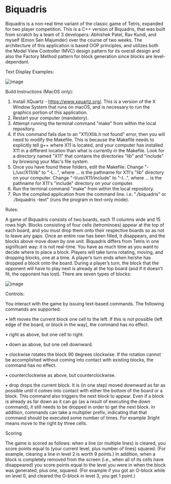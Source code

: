 # Biquadris
Biquadris is a non-real time variant of the classic game of Tetris, expanded for two player competition. This is a C++ version of Biquadris, that was built from scratch by a team of 3 developers: Abhishek Patel, Rav Kundi, and myself (Emon Sen Majumder) over the course of two weeks. The architecture of this application is based OOP principles, and utilizes both the Model View Controller (MVC) design pattern for its overall design and also the Factory Method pattern for block generation since blocks are level-dependant.

Text Display Examples:

![image](https://user-images.githubusercontent.com/55682406/134313295-47677310-cc9c-40d7-97a7-40854c8c7b82.png)

Build Instructions (MacOS only):
1. Install XQuartz - https://www.xquartz.org/. This is a version of the X Window System that runs on macOS, and is necessary to run the graphics portion of this application.
2. Restart your computer (mandatory).
3. Attempt running the terminal command "make" from within the local repository.
4. If this command fails due to an "X11/Xlib.h not found" error, then you will need to modify the Makefile. This is because the Makefile needs to explicitly tell g++ where X11 is located, and your computer has installed X11 in a different location than what is currently in the Makefile. Look for a directory named "X11" that contains the directories "lib" and "include" by browsing your Mac's file system.
5. Once you have found these folders, edit the Makefile. Change "-L/usr/X11/lib" to "-L...", where ... is the pathname for X11's "lib" directory on your computer. Change "-I/usr/X11/include" to "-I...", where ... is the pathname for X11's "include" directory on your computer.
6. Run the terminal command "make" from within the local repository.
7. Run the compiled application from the command line. i.e. "./biquadris" or ./biquadris -text" (runs the program in text-only mode).

Rules:

A game of Biquadris consists of two boards, each 11 columns wide and 15 rows high. Blocks consisting of four cells (tetrominoes) appear at the top of each board, and you must drop them onto their respective boards so as not to leave any gaps. Once an entire row has been filled, it disappears, and the blocks above move down by one unit. Biquadris differs from Tetris in one significant way: it is not real-time. You have as much time as you want to decide where to place a block. Players will take turns rotating, moving, and dropping blocks, one at a time. A player’s turn ends when he/she has dropped a block onto the board. During a player’s turn, the block that the opponent will have to play next is already at the top board (and if it doesn’t fit, the opponent has lost). 
There are seven types of blocks:

![image](https://user-images.githubusercontent.com/55682406/134312264-a17eefcb-537c-4231-bef1-b91d71e524ef.png)

Controls:

You interact with the game by issuing text-based commands. The following commands are supported:

• left moves the current block one cell to the left. If this is not possible (left edge of the board, or block in the way), the command has no effect.

• right as above, but one cell to right.

• down as above, but one cell downward.

• clockwise rotates the block 90 degrees clockwise. If the rotation cannot be accomplished without coming into contact with existing blocks, the command has no effect.

• counterclockwise as above, but counterclockwise.

• drop drops the current block. It is (in one step) moved downward as far as possible until it comes into contact with either the bottom of the board or a block. This command also triggers the next block to appear. Even if a block is already as far down as it can go (as a result of executing the down command), it still needs to be dropped in order to get the next block.
In addition, commands can take a multiplier prefix, indicating that that command should be executed some number of times. For example 3right means move to the right by three cells.

Scoring

The game is scored as follows: when a line (or multiple lines) is cleared, you score points equal to (your current level, plus number of lines) squared. (For example, clearing a line in level 2 is worth 9 points.) In addition, when a block is completely removed from the screen (i.e., when all of its cells have disappeared) you score points equal to the level you were in when the block was generated, plus one, squared. (For example if you got an O-block while on level 0, and cleared the O-block in level 3, you get 1 point.)
